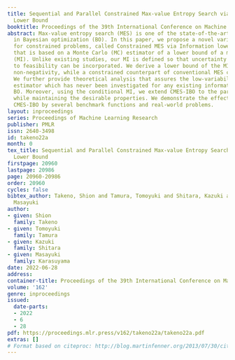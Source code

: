 ```yaml
---
title: Sequential and Parallel Constrained Max-value Entropy Search via Information
  Lower Bound
booktitle: Proceedings of the 39th International Conference on Machine Learning
abstract: Max-value entropy search (MES) is one of the state-of-the-art approaches
  in Bayesian optimization (BO). In this paper, we propose a novel variant of MES
  for constrained problems, called Constrained MES via Information lower BOund (CMES-IBO),
  that is based on a Monte Carlo (MC) estimator of a lower bound of a mutual information
  (MI). Unlike existing studies, our MI is defined so that uncertainty with respect
  to feasibility can be incorporated. We derive a lower bound of the MI that guarantees
  non-negativity, while a constrained counterpart of conventional MES can be negative.
  We further provide theoretical analysis that assures the low-variability of our
  estimator which has never been investigated for any existing information-theoretic
  BO. Moreover, using the conditional MI, we extend CMES-IBO to the parallel setting
  while maintaining the desirable properties. We demonstrate the effectiveness of
  CMES-IBO by several benchmark functions and real-world problems.
layout: inproceedings
series: Proceedings of Machine Learning Research
publisher: PMLR
issn: 2640-3498
id: takeno22a
month: 0
tex_title: Sequential and Parallel Constrained Max-value Entropy Search via Information
  Lower Bound
firstpage: 20960
lastpage: 20986
page: 20960-20986
order: 20960
cycles: false
bibtex_author: Takeno, Shion and Tamura, Tomoyuki and Shitara, Kazuki and Karasuyama,
  Masayuki
author:
- given: Shion
  family: Takeno
- given: Tomoyuki
  family: Tamura
- given: Kazuki
  family: Shitara
- given: Masayuki
  family: Karasuyama
date: 2022-06-28
address:
container-title: Proceedings of the 39th International Conference on Machine Learning
volume: '162'
genre: inproceedings
issued:
  date-parts:
  - 2022
  - 6
  - 28
pdf: https://proceedings.mlr.press/v162/takeno22a/takeno22a.pdf
extras: []
# Format based on citeproc: http://blog.martinfenner.org/2013/07/30/citeproc-yaml-for-bibliographies/
---
```


